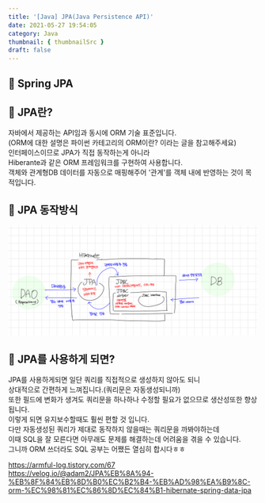 ```yaml
---
title: '[Java] JPA(Java Persistence API)'
date: 2021-05-27 19:54:05
category: Java
thumbnail: { thumbnailSrc }
draft: false
---
```

## 🌟 Spring JPA


## 🎯 JPA란?
자바에서 제공하는 API임과 동시에 ORM 기술 표준입니다.<br>
(ORM에 대한 설명은 파이썬 카테고리의 ORM이란? 이라는 글을 참고해주세요)<br>
인터페이스이므로 JPA가 직접 동작하는게 아니라 <br>
Hiberante과 같은 ORM 프레임워크를 구현하여 사용합니다.<br>
객체와 관계형DB 데이터를 자동으로 매핑해주어 '관계'를 객체 내에 반영하는 것이 목적입니다.<br>


## 🎯 JPA 동작방식
![img](../../assets/images/0525TIL.jpeg)



## 🎯 JPA를 사용하게 되면?
JPA를 사용하게되면 일단 쿼리를 직접적으로 생성하지 않아도 되니<br> 
상대적으로 간편하게 느껴집니다.(쿼리문은 자동생성되니까)<br>
또한 필드에 변화가 생겨도 쿼리문을 하나하나 수정할 필요가 없으므로 생산성또한 향상됩니다.<br> 이렇게 되면 유지보수할때도 훨씬 편할 것 입니다.<br> 
다만 자동생성된 쿼리가 제대로 동작하지 않을때는 쿼리문을 까봐야하는데<br> 
이때 SQL을 잘 모른다면 아무래도 문제를 해결하는데 어려움을 겪을 수 있습니다.<br> 
그니까 ORM 쓰더라도 SQL 공부는 어쨌든 열심히 합시다ㅎㅎ<br> 


https://armful-log.tistory.com/67
https://velog.io/@adam2/JPA%EB%8A%94-%EB%8F%84%EB%8D%B0%EC%B2%B4-%EB%AD%98%EA%B9%8C-orm-%EC%98%81%EC%86%8D%EC%84%B1-hibernate-spring-data-jpa